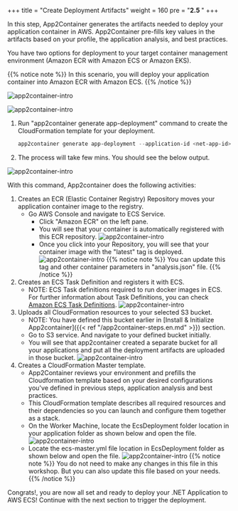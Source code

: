 +++
title = "Create Deployment Artifacts"
weight = 160
pre = "<b>2.5 </b>"
+++

In this step, App2Container generates the artifacts needed to deploy your application container in AWS. App2Container pre-fills key values in the artifacts based on your profile, the application analysis, and best practices.

You have two options for deployment to your target container management environment (Amazon ECR with Amazon ECS or Amazon EKS).

{{% notice note %}}
In this scenario, you will deploy your application container into Amazon ECR with Amazon ECS.
{{% /notice %}}  

![app2container-intro](/create-deployment-artifacts/create-deployment-overview.png)

![app2container-intro](/create-deployment-artifacts/net-generate-6.png)

1. Run "app2container generate app-deployment" command to create the CloudFormation template for your deployment.

    ```powershell
    app2container generate app-deployment --application-id <net-app-id>
    ```

2. The process will take few mins. You should see the below output.

![app2container-intro](/create-deployment-artifacts/net-generate-1.png)

 With this command, App2container does the following activities:

1. Creates an ECR (Elastic Container Registry) Repository moves your application container image to the registry.
   - Go AWS Console and navigate to ECS Service.
     - Click "Amazon ECR" on the left pane.
     - You will see that your container is automatically registered with this ECR repository.
     ![app2container-intro](/create-deployment-artifacts/net-generate-2.png)
     - Once you click into your Repository, you will see that your container image with the "latest" tag is deployed.
     ![app2container-intro](/create-deployment-artifacts/net-generate-3.png)
{{% notice note %}}
You can update this tag and other container parameters in "analysis.json" file.
{{% /notice %}}  
2. Creates an ECS Task Definition and registers it with ECS.
    - NOTE: ECS Task definitions required to run docker images in ECS. For further information about Task Definitions, you can check <a href="https://docs.aws.amazon.com/AmazonECS/latest/developerguide/task_definitions.html" target="_blank">Amazon ECS Task Definitions</a>.
    ![app2container-intro](/create-deployment-artifacts/net-generate-4.png)
3. Uploads all CloudFormation resources to your selected S3 bucket.
    - NOTE: You have defined this bucket earlier in  [Install & Initialize App2container]({{< ref "/app2container-steps.en.md" >}}) section.
    - Go to S3 service. And navigate to your defined bucket initially.
    - You will see that app2container created a separate bucket for all your applications and put all the deployment artifacts are uploaded in those bucket.
    ![app2container-intro](/create-deployment-artifacts/net-generate-7.png)
4. Creates a CloudFormation Master template.
    - App2Container reviews your environment and prefills the Cloudformation template based on your desired configurations you've defined in previous steps, application analysis and best practices.
    - This CloudFormation template describes all required resources and their dependencies so you can launch and configure them together as a stack.
    - On the Worker Machine, locate the EcsDeployment folder location in your application folder as shown below and open the file.
    ![app2container-intro](/create-deployment-artifacts/net-generate-5.png)
    - Locate the ecs-master.yml file location in EcsDeployment folder as shown below and open the file.
![app2container-intro](/create-deployment-artifacts/net-generate-6.png)
   {{% notice note %}}
You do not need to make any changes in this file in this workshop. But you can also update this file based on your needs.
  {{% /notice %}}  

Congrats!, you are now all set and ready to deploy your .NET Application to AWS ECS! Continue with the next section to trigger the deployment.
